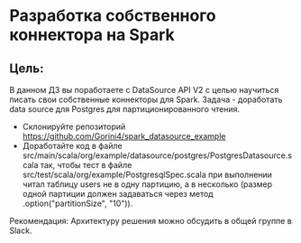 # Разработка собственного коннектора на Spark

## Цель:
В данном ДЗ вы поработаете с DataSource API V2 с целью научиться писать свои собственные коннекторы для Spark. Задача - доработать data source для Postgres для партиционированного чтения.

* Склонируйте репозиторий https://github.com/Gorini4/spark_datasource_example
* Доработайте код в файле src/main/scala/org/example/datasource/postgres/PostgresDatasource.scala так, чтобы тест в файле src/test/scala/org/example/PostgresqlSpec.scala при выполнении читал таблицу users не в одну партицию, а в несколько (размер одной партиции должен задаваться через метод .option("partitionSize", "10")).

Рекомендация: Архитектуру решения можно обсудить в общей группе в Slack.

